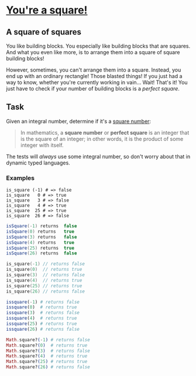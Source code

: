 # [You're a square!](https://www.codewars.com/kata/54c27a33fb7da0db0100040e)
## A square of squares
You like building blocks. You especially like building blocks that are squares. And what you even like more, is to arrange them into a square of square building blocks!

However, sometimes, you can't arrange them into a square. Instead, you end up with an ordinary rectangle! Those blasted things! If you just had a way to know, whether you're currently working in vain… Wait! That's it! You just have to check if your number of building blocks is a _perfect square_.

## Task

Given an integral number, determine if it's a [square number](https://en.wikipedia.org/wiki/Square_number):

> In mathematics, a __square number__ or __perfect square__ is an integer that is the square of an integer; in other words, it is the product of some integer with itself.

The tests will _always_ use some integral number, so don't worry about that in dynamic typed languages.

### Examples

```
is_square (-1) # => false
is_square   0 # => true
is_square   3 # => false
is_square   4 # => true
is_square  25 # => true
is_square  26 # => false
```
```scala
isSquare(-1) returns  false
isSquare(0) returns   true
isSquare(3) returns   false
isSquare(4) returns   true
isSquare(25) returns  true  
isSquare(26) returns  false
```
```c
is_square(-1) // returns false
is_square(0)  // returns true
is_square(3)  // returns false
is_square(4)  // returns true
is_square(25) // returns true  
is_square(26) // returns false
```
```julia
issquare(-1) # returns false
issquare(0)  # returns true
issquare(3)  # returns false
issquare(4)  # returns true
issquare(25) # returns true  
issquare(26) # returns false
```
```elixir
Math.square?(-1) # returns false
Math.square?(0)  # returns true
Math.square?(3)  # returns false
Math.square?(4)  # returns true
Math.square?(25) # returns true  
Math.square?(26) # returns false
```